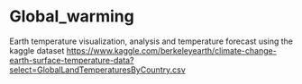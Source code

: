# Global_warming
Earth temperature visualization, analysis and temperature forecast using the kaggle dataset
https://www.kaggle.com/berkeleyearth/climate-change-earth-surface-temperature-data?select=GlobalLandTemperaturesByCountry.csv

